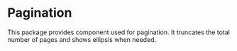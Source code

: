 # Pagination

This package provides component used for pagination. It truncates the total number of pages and shows ellipsis when needed.
